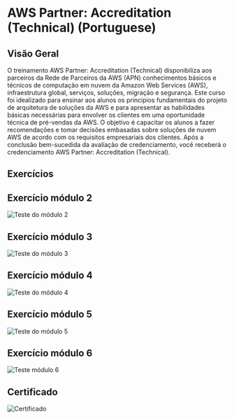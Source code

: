 # AWS Partner: Accreditation (Technical) (Portuguese)

Visão Geral
---

O treinamento AWS Partner: Accreditation (Technical) disponibiliza aos parceiros da Rede de Parceiros da AWS (APN) conhecimentos básicos e técnicos de computação em nuvem da Amazon Web Services (AWS), infraestrutura global, serviços, soluções, migração e segurança. Este curso foi idealizado para ensinar aos alunos os princípios fundamentais do projeto de arquitetura de soluções da AWS e para apresentar as habilidades básicas necessárias para envolver os clientes em uma oportunidade técnica de pré-vendas da AWS. O objetivo é capacitar os alunos a fazer recomendações e tomar decisões embasadas sobre soluções de nuvem AWS de acordo com os requisitos empresariais dos clientes. Após a conclusão bem-sucedida da avaliação de credenciamento, você receberá o credenciamento AWS Partner: Accreditation (Technical).

Exercícios
---

## Exercício módulo 2

![Teste do módulo 2](../assets/misc/teste%20-%20relacione%20as%20colunas.png)

## Exercício módulo 3

![Teste do módulo 3](../assets/misc/teste%202%20-%20relacione%20as%20colunas.png)

## Exercício módulo 4

![Teste do módulo 4](../assets/misc/teste%203%20-%20relacione%20as%20colunas.png)

## Exercício módulo 5

![Teste do módulo 5](../assets/misc/teste%204%20-%20relacione%20as%20colunas.png)

## Exercício módulo 6

![Teste módulo 6](../assets/misc/teste%205%20-%20relacione%20as%20colunas.png)

## Certificado

![Certificado](../assets/Certificates/AWS%20Partner%20-%20Accreditation%20(Technical)%20(Portuguese).png)